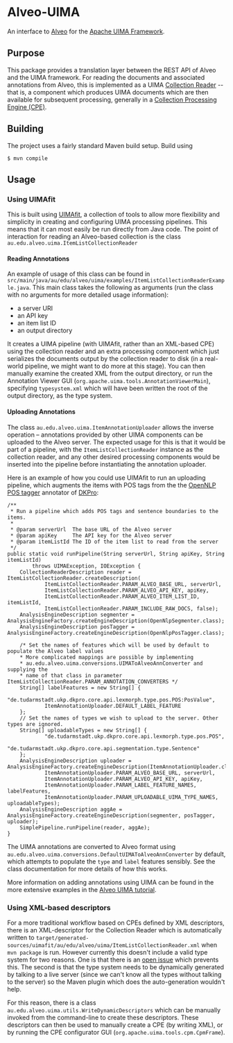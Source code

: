 # Alveo-UIMA

An interface to [Alveo][alv] for the [Apache UIMA Framework][uima].

[alv]: http://alveo.edu.au/
[uima]: http://uima.apache.org/

## Purpose

This package provides a translation layer between the REST API of Alveo
and the UIMA framework. For reading the documents and associated
annotations from Alveo, this is implemented as a UIMA [Collection
Reader][uimacr] -- that is, a component which produces UIMA documents
which are then available for subsequent processing, generally in a
[Collection Processing Engine (CPE)][uimacpe].

[uimacr]: http://uima.apache.org/d/uimaj-2.4.2/tutorials_and_users_guides.html#ugr.tug.cpe.collection_reader.developing
[uimacpe]: http://uima.apache.org/d/uimaj-2.4.2/tutorials_and_users_guides.html#ugr.tug.cpe

## Building

The project uses a fairly standard Maven build setup. Build using

    $ mvn compile


## Usage

### Using UIMAfit


This is built using [UIMAfit][uimafit], a collection of tools to allow
more flexibility and simplicity in creating and configuring UIMA
processing pipelines. This means that it can most easily be run
directly from Java code. The point of interaction for reading an Alveo-based collection is the class
`au.edu.alveo.uima.ItemListCollectionReader`

[uimafit]: http://uima.apache.org/uimafit.html

#### Reading Annotations

An example of usage of this class can be found in
`src/main/java/au/edu/alveo/uima/examples/ItemListCollectionReaderExample.java`.
This main class takes the following as arguments (run the class with no
arguments for more detailed usage information):

  * a server URI
  * an API key
  * an item list ID
  * an output directory

It creates a UIMA pipeline (with UIMAfit, rather than an XML-based CPE)
using the collection reader and an extra processing component which
just serializes the documents output by the collection reader to disk
(in a real-world pipeline, we might want to do more at this stage). You
can then manually examine the created XML from the output directory, or
run the Annotation Viewer GUI
(`org.apache.uima.tools.AnnotationViewerMain`), specifying
`typesystem.xml` which will have been written the root of the output
directory, as the type system.

#### Uploading Annotations

The class `au.edu.alveo.uima.ItemAnnotationUploader` allows the inverse
operation – annotations provided by other UIMA components can be
uploaded to the Alveo server. The expected usage for this is that it
would be part of a pipeline, with the `ItemListCollectionReader`
instance as the collection reader, and any other desired processing
components would be inserted into the pipeline before instantiating the
annotation uploader.

Here is an example of how you could use UIMAfit to run an uploading
pipeline, which augments the items with POS tags from the the [OpenNLP
POS tagger][onlppos] annotator of [DKPro][dkpro]:

[onlppos]: http://dkpro-core-asl.googlecode.com/svn/de.tudarmstadt.ukp.dkpro.core-asl/tags/latest-release/apidocs/de/tudarmstadt/ukp/dkpro/core/opennlp/OpenNlpPosTagger.html
[DKPro]: https://code.google.com/p/dkpro-core-asl/

	/**
	 * Run a pipeline which adds POS tags and sentence boundaries to the items.
	 *
	 * @param serverUrl  The base URL of the Alveo server
	 * @param apiKey     The API key for the Alveo server
	 * @param itemListId The ID of the item list to read from the server
	 */
	public static void runPipeline(String serverUrl, String apiKey, String itemListId)
			throws UIMAException, IOException {
		CollectionReaderDescription reader = ItemListCollectionReader.createDescription(
				ItemListCollectionReader.PARAM_ALVEO_BASE_URL, serverUrl,
				ItemListCollectionReader.PARAM_ALVEO_API_KEY, apiKey,
				ItemListCollectionReader.PARAM_ALVEO_ITEM_LIST_ID, itemListId,
				ItemListCollectionReader.PARAM_INCLUDE_RAW_DOCS, false);
		AnalysisEngineDescription segmenter = AnalysisEngineFactory.createEngineDescription(OpenNlpSegmenter.class);
		AnalysisEngineDescription posTagger = AnalysisEngineFactory.createEngineDescription(OpenNlpPosTagger.class);

        /* Set the names of features which will be used by default to populate the Alveo label values
        * More complicated mappings are possible by implementing
        * au.edu.alveo.uima.conversions.UIMAToAlveoAnnConverter and supplying the
        * name of that class in parameter ItemListCollectionReader.PARAM_ANNOTATION_CONVERTERS */
		String[] labelFeatures = new String[] {
				"de.tudarmstadt.ukp.dkpro.core.api.lexmorph.type.pos.POS:PosValue",
				ItemAnnotationUploader.DEFAULT_LABEL_FEATURE
		};
		// Set the names of types we wish to upload to the server. Other types are ignored.
		String[] uploadableTypes = new String[] {
				"de.tudarmstadt.ukp.dkpro.core.api.lexmorph.type.pos.POS",
				"de.tudarmstadt.ukp.dkpro.core.api.segmentation.type.Sentence"
		};
		AnalysisEngineDescription uploader = AnalysisEngineFactory.createEngineDescription(ItemAnnotationUploader.class,
				ItemAnnotationUploader.PARAM_ALVEO_BASE_URL, serverUrl,
				ItemAnnotationUploader.PARAM_ALVEO_API_KEY, apiKey,
				ItemAnnotationUploader.PARAM_LABEL_FEATURE_NAMES, labelFeatures,
				ItemAnnotationUploader.PARAM_UPLOADABLE_UIMA_TYPE_NAMES, uploadableTypes);
		AnalysisEngineDescription aggAe = AnalysisEngineFactory.createEngineDescription(segmenter, posTagger, uploader);
		SimplePipeline.runPipeline(reader, aggAe);
	}

The UIMA annotations are converted to Alveo format using
`au.edu.alveo.uima.conversions.DefaultUIMAToAlveoAnnConverter` by
default, which attempts to populate the `type` and `label` features
sensibly. See the class documentation for more details of how this
works.

More information on adding annotations using UIMA can be found in the more extensive examples in the [Alveo UIMA tutorial][aut].

[aut]: https://bitbucket.org/andymackinlay/alveo-uima-tutorial

### Using XML-based descriptors

For a more traditional workflow based on CPEs defined by XML
descriptors, there is an XML-descriptor for the Collection Reader which
is automatically written to
`target/generated-sources/uimafit/au/edu/alveo/uima/ItemListCollectionReader.xml`
when `mvn package` is run. However currently this doesn't include a
valid type system for two reasons. One is that there is an [open
issue][uimafit-ts-issue] which prevents this. The second is that the
type system needs to be dynamically generated by talking to a live
server (since we can't know all the types without talking to the
server) so the Maven plugin which does the auto-generation wouldn't
help.

For this reason, there is a class
`au.edu.alveo.uima.utils.WriteDynamicDescriptors` which can be manually
invoked from the command-line to create these descriptors. These
descriptors can then be used to manually create a CPE (by writing XML),
or by running the CPE configurator GUI
(`org.apache.uima.tools.cpm.CpmFrame`).

[uimafit-ts-issue]: https://issues.apache.org/jira/browse/UIMA-3346